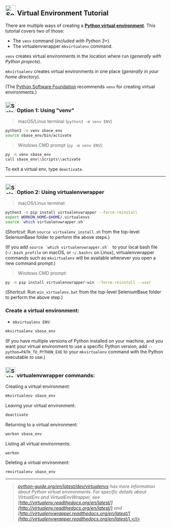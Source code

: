 <h2><img src="https://seleniumbase.io/img/logo6.png" title="SeleniumBase" width="32" /> Virtual Environment Tutorial</h2>

There are multiple ways of creating a **[Python virtual environment](https://packaging.python.org/guides/installing-using-pip-and-virtual-environments/#creating-a-virtual-environment)**. This tutorial covers two of those:

* The ``venv`` command (<i>included with Python 3+</i>).
* The virtualenvwrapper ``mkvirtualenv`` command.

``venv`` creates virtual environments in the location where run (<i>generally with Python projects</i>).

``mkvirtualenv`` creates virtual environments in one place (<i>generally in your home directory</i>).

(The [Python Software Foundation](https://www.python.org/psf/) recommends ``venv`` for creating virtual environments.)


<h3><img src="https://seleniumbase.io/img/logo6.png" title="SeleniumBase" width="32" /> Option 1: Using "venv"</h3>

> macOS/Linux terminal (``python3 -m venv ENV``)

```bash
python3 -m venv sbase_env
source sbase_env/bin/activate
```

> Windows CMD prompt (``py -m venv ENV``):

```bash
py -m venv sbase_env
call sbase_env\\Scripts\\activate
```

To exit a virtual env, type ``deactivate``.

--------

<h3><img src="https://seleniumbase.io/img/logo6.png" title="SeleniumBase" width="32" /> Option 2: Using virtualenvwrapper</h3>

> macOS/Linux terminal:

```bash
python3 -m pip install virtualenvwrapper --force-reinstall
export WORKON_HOME=$HOME/.virtualenvs
source `which virtualenvwrapper.sh`
```

(*Shortcut*: Run ``source virtualenv_install.sh`` from the top-level SeleniumBase folder to perform the above steps.)

(If you add ``source `which virtualenvwrapper.sh` `` to your local bash file (``~/.bash_profile`` on macOS, or ``~/.bashrc`` on Linux), virtualenvwrapper commands such as ``mkvirtualenv`` will be available whenever you open a new command prompt.)

> Windows CMD prompt:

```bash
py -m pip install virtualenvwrapper-win --force-reinstall --user
```

(*Shortcut*: Run ``win_virtualenv.bat`` from the top-level SeleniumBase folder to perform the above step.)


<h3>Create a virtual environment:</h3>

* ``mkvirtualenv ENV``:

```bash
mkvirtualenv sbase_env
```

(If you have multiple versions of Python installed on your machine, and you want your virtual environment to use a specific Python version, add ``--python=PATH_TO_PYTHON_EXE`` to your ``mkvirtualenv`` command with the Python executable to use.)


<h3><img src="https://seleniumbase.io/img/logo6.png" title="SeleniumBase" width="32" /> virtualenvwrapper commands:</h3>

Creating a virtual environment:

```bash
mkvirtualenv sbase_env
```

Leaving your virtual environment:

```bash
deactivate
```

Returning to a virtual environment:

```bash
workon sbase_env
```

Listing all virtual environments:

```bash
workon
```

Deleting a virtual environment:

```bash
rmvirtualenv sbase_env
```

--------

> <i>[python-guide.org/en/latest/dev/virtualenvs](http://docs.python-guide.org/en/latest/dev/virtualenvs/) has more information about Python virtual environments. For specific details about VirtualEnv and VirtualEnvWrapper, see [http://virtualenv.readthedocs.org/en/latest/](http://virtualenv.readthedocs.org/en/latest/) and [http://virtualenvwrapper.readthedocs.org/en/latest/](http://virtualenvwrapper.readthedocs.org/en/latest/).</i>
